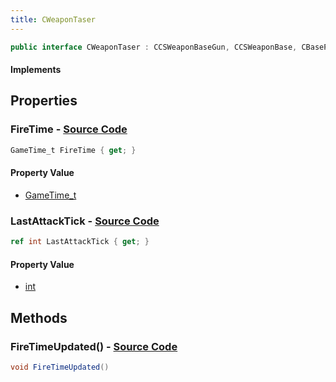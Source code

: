 ```yaml
---
title: CWeaponTaser
---
```


```csharp
public interface CWeaponTaser : CCSWeaponBaseGun, CCSWeaponBase, CBasePlayerWeapon, CEconEntity, CBaseFlex, CBaseAnimGraph, CBaseModelEntity, CBaseEntity, CEntityInstance, ISchemaClass<CEntityInstance>, ISchemaClass<CBaseEntity>, ISchemaClass<CBaseModelEntity>, ISchemaClass<CBaseAnimGraph>, ISchemaClass<CBaseFlex>, ISchemaClass<CEconEntity>, ISchemaClass<CBasePlayerWeapon>, ISchemaClass<CCSWeaponBase>, ISchemaClass<CCSWeaponBaseGun>, ISchemaClass<CWeaponTaser>, ISchemaField, ISchemaClass, INativeHandle
```

#### Implements

## Properties

### **FireTime** - [Source Code](https://github.com/swiftly-solution/swiftlys2/blob/main/managed/src/SwiftlyS2.Generated/Schemas/Interfaces/CWeaponTaser.cs#L16)

```csharp
GameTime_t FireTime { get; }
```

#### Property Value

- [GameTime_t](/docs/api/shared/schemadefinitions/gametime_t)

### **LastAttackTick** - [Source Code](https://github.com/swiftly-solution/swiftlys2/blob/main/managed/src/SwiftlyS2.Generated/Schemas/Interfaces/CWeaponTaser.cs#L18)

```csharp
ref int LastAttackTick { get; }
```

#### Property Value

- [int](https://learn.microsoft.com/dotnet/api/system.int32)

## Methods

### **FireTimeUpdated()** - [Source Code](https://github.com/swiftly-solution/swiftlys2/blob/main/managed/src/SwiftlyS2.Generated/Schemas/Interfaces/CWeaponTaser.cs#L20)

```csharp
void FireTimeUpdated()
```

